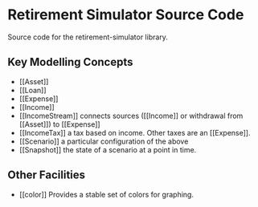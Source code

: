 # Retirement Simulator Source Code

Source code for the retirement-simulator library.

## Key Modelling Concepts

* [[Asset]]
* [[Loan]]
* [[Expense]]
* [[Income]]
* [[IncomeStream]] connects sources ([[Income]] or withdrawal from [[Asset]]) to [[Expense]]
* [[IncomeTax]] a tax based on income. Other taxes are an [[Expense]].
* [[Scenario]] a particular configuration of the above
* [[Snapshot]] the state of a scenario at a point in time.

## Other Facilities

* [[color]] Provides a stable set of colors for graphing.
